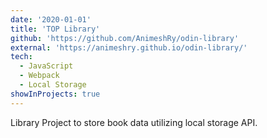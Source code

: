 ```yaml
---
date: '2020-01-01'
title: 'TOP Library'
github: 'https://github.com/AnimeshRy/odin-library'
external: 'https://animeshry.github.io/odin-library/'
tech:
  - JavaScript
  - Webpack
  - Local Storage
showInProjects: true
---
```


Library Project to store book data utilizing local storage API.
